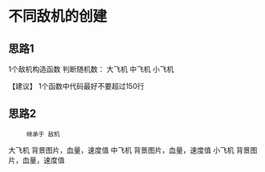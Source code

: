

#  不同敌机的创建

## 思路1

1个敌机构造函数
	判断随机数：
		大飞机
		中飞机
		小飞机
		
【建议】 1个函数中代码最好不要超过150行

## 思路2
		 继承于 敌机
大飞机    背景图片，血量，速度值
中飞机    背景图片，血量，速度值
小飞机    背景图片，血量，速度值

